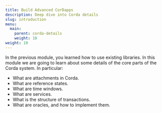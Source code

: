 ```yaml
---
title: Build Advanced CorDapps
description: Deep dive into Corda details
slug: introduction
menu:
  main:
    parent: corda-details
    weight: 10
weight: 10
---
```


In the previous module, you learned how to use existing libraries. In this module we are going to learn about some details of the core parts of the Corda system. In particular:

* What are attachments in Corda.
* What are reference states.
* What are time windows.
* What are services.
* What is the structure of transactions.
* What are oracles, and how to implement them.
